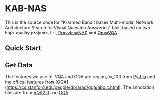 # KAB-NAS
This is the source code for "K-armed Bandit based Multi-modal Network Architecture Search for Visual Question Answering" built based on two high-quality projects, i.e., [ProxylessNAS](https://github.com/mit-han-lab/proxylessnas) and [OpenVQA](https://github.com/MILVLG/openvqa). 

## Quick Start

## Get Data
The features we use for VQA and GQA are region_fix_100 from [Pythia](https://github.com/facebookresearch/mmf) and  the offical features from [GQA] (https://cs.stanford.edu/people/dorarad/gqa/about.html). 
The annotation files are from [VQA2.0](https://visualqa.org/) and [GQA](https://cs.stanford.edu/people/dorarad/gqa/about.html).


